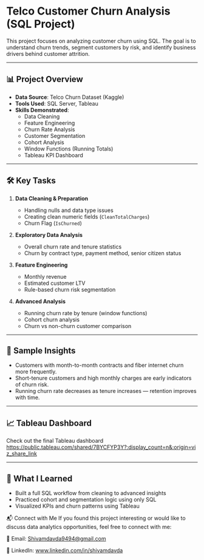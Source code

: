 # Telco Customer Churn Analysis (SQL Project)

This project focuses on analyzing customer churn using SQL. The goal is to understand churn trends, segment customers by risk, and identify business drivers behind customer attrition.

---

## 📊 Project Overview

- **Data Source**: Telco Churn Dataset (Kaggle)
- **Tools Used**: SQL Server, Tableau
- **Skills Demonstrated**:
  - Data Cleaning
  - Feature Engineering
  - Churn Rate Analysis
  - Customer Segmentation
  - Cohort Analysis
  - Window Functions (Running Totals)
  - Tableau KPI Dashboard

---

## 🛠 Key Tasks

1. **Data Cleaning & Preparation**
   - Handling nulls and data type issues
   - Creating clean numeric fields (`CleanTotalCharges`)
   - Churn Flag (`IsChurned`)

2. **Exploratory Data Analysis**
   - Overall churn rate and tenure statistics
   - Churn by contract type, payment method, senior citizen status

3. **Feature Engineering**
   - Monthly revenue
   - Estimated customer LTV
   - Rule-based churn risk segmentation

4. **Advanced Analysis**
   - Running churn rate by tenure (window functions)
   - Cohort churn analysis
   - Churn vs non-churn customer comparison

---

## 📌 Sample Insights

- Customers with month-to-month contracts and fiber internet churn more frequently.
- Short-tenure customers and high monthly charges are early indicators of churn risk.
- Running churn rate decreases as tenure increases — retention improves with time.

---

## 📈 Tableau Dashboard

Check out the final Tableau dashboard   
https://public.tableau.com/shared/7BYCFYP3Y?:display_count=n&:origin=viz_share_link

---

## 🧠 What I Learned

- Built a full SQL workflow from cleaning to advanced insights
- Practiced cohort and segmentation logic using only SQL
- Visualized KPIs and churn patterns using Tableau

📬 Connect with Me
If you found this project interesting or would like to discuss data analytics opportunities, feel free to connect with me:

📧 Email: Shivamdavda9494@gmail.com

💼 LinkedIn: www.linkedin.com/in/shivamdavda
